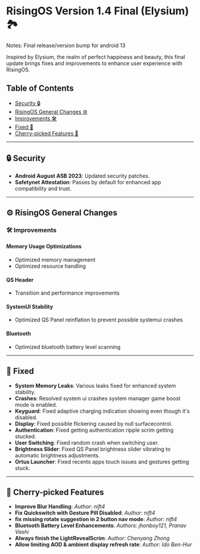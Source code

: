 # RisingOS Version 1.4 Final (Elysium) 🏞️

Notes: Final release/version bump for android 13 

Inspired by Elysium, the realm of perfect happiness and beauty, this final update brings fixes and improvements to enhance user experience with RisingOS.

## Table of Contents
- [Security 🔒](#-security)
- [RisingOS General Changes ⚙️](#️-risingos-general-changes)
- [Improvements 🛠️](#️-improvements)
- [Fixed 🐛](#-fixed)
- [Cherry-picked Features 🍒](#-cherry-picked-features)

---

## 🔒 Security
- **Android August ASB 2023**: Updated security patches.
- **Safetynet Attestation**: Passes by default for enhanced app compatibility and trust.

---

## ⚙️ RisingOS General Changes

### 🛠️ Improvements

#### Memory Usage Optimizations
- Optimized memory management
- Optimized resource handling

#### QS Header
- Transition and performance improvements

#### SystemUI Stability
- Optimized QS Panel reinflation to prevent possible systemui crashes

#### Bluetooth
- Optimized bluetooth battery level scanning

---

## 🐛 Fixed
- **System Memory Leaks**: Various leaks fixed for enhanced system stability.
- **Crashes**: Resolved system ui crashes system manager game boost mode is enabled.
- **Keyguard**: Fixed adaptive charging indication showing even though it's disabled.
- **Display**: Fixed possible flickering caused by null surfacecontrol.
- **Authentication**: Fixed getting authentication ripple scrim getting stucked.
- **User Switching**: Fixed random crash when switching user.
- **Brightness Slider**: Fixed QS Panel brightness slider vibrating to automatic brightness adjustments.
- **Ortus Launcher**: Fixed recents apps touch issues and gestures getting stuck.

---

## 🍒 Cherry-picked Features
- **Improve Blur Handling**: _Author: nift4_
- **Fix Quickswitch with Gesture Pill Disabled**: _Author: nift4_
- **fix missing rotate suggestion in 2 button nav mode**: _Author: nift4_
- **Bluetooth Battery Level Enhancements**: _Authors: jhonboy121, Pranav Vashi_
- **Always finish the LightRevealScrim**: _Author: Chenyang Zhong_
- **Allow limiting AOD & ambient display refresh rate**: _Author: Ido Ben-Hur_
